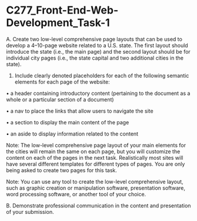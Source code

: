 # C277_Front-End-Web-Development_Task-1

A.  Create two low-level comprehensive page layouts that can be used to develop a 4–10-page website related to a U.S. state. The first layout should introduce the state (i.e., the main page) and the second layout should be for individual city pages (i.e., the state capital and two additional cities in the state).

1. Include clearly denoted placeholders for each of the following semantic elements for each page of the website:

•   a header containing introductory content (pertaining to the document as a whole or a particular section of a document)

•   a nav to place the links that allow users to navigate the site

•   a section to display the main content of the page

•   an aside to display information related to the content

Note: The low-level comprehensive page layout of your main elements for the cities will remain the same on each page, but you will customize the content on each of the pages in the next task. Realistically most sites will have several different templates for different types of pages. You are only being asked to create two pages for this task.

Note: You can use any tool to create the low-level comprehensive layout, such as graphic creation or manipulation software, presentation software, word processing software, or another tool of your choice.

B.  Demonstrate professional communication in the content and presentation of your submission.
